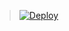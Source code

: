 
> [![Deploy](https://www.herokucdn.com/deploy/button.png)](https://dashboard.heroku.com/new?template=https://github.com/kangxia6/waiwang)
